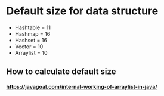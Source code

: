 # Default size for data structure
- Hashtable = 11
- Hashmap = 16
- Hashset = 16
- Vector = 10
- Arraylist = 10  

## How to calculate default size

#### https://javagoal.com/internal-working-of-arraylist-in-java/



